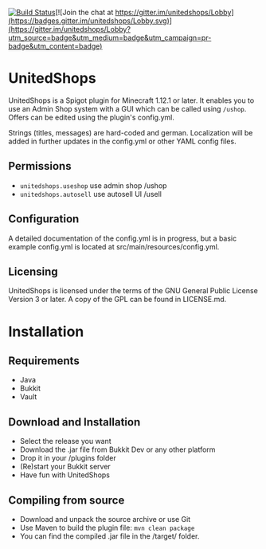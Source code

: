 [![Build Status](https://travis-ci.org/NexAdn/unitedshops.svg?branch=master)](https://travis-ci.org/NexAdn/unitedshops)[![Join the chat at https://gitter.im/unitedshops/Lobby](https://badges.gitter.im/unitedshops/Lobby.svg)](https://gitter.im/unitedshops/Lobby?utm_source=badge&utm_medium=badge&utm_campaign=pr-badge&utm_content=badge)

# UnitedShops

UnitedShops is a Spigot plugin for Minecraft 1.12.1 or later.
It enables you to use an Admin Shop system with a GUI which can be called using `/ushop`.
Offers can be edited using the plugin's config.yml.

Strings (titles, messages) are hard-coded and german.
Localization will be added in further updates in the config.yml or other YAML config files. 

## Permissions
* `unitedshops.useshop` use admin shop /ushop
* `unitedshops.autosell` use autosell UI /usell

## Configuration
A detailed documentation of the config.yml is in progress, but a basic example config.yml is located at src/main/resources/config.yml.

## Licensing
UnitedShops is licensed under the terms of the GNU General Public License Version 3 or later.
A copy of the GPL can be found in LICENSE.md.

# Installation
## Requirements
* Java
* Bukkit
* Vault

## Download and Installation
* Select the release you want
* Download the .jar file from Bukkit Dev or any other platform
* Drop it in your /plugins folder
* (Re)start your Bukkit server
* Have fun with UnitedShops

## Compiling from source
* Download and unpack the source archive or use Git
* Use Maven to build the plugin file: ` mvn clean package `
* You can find the compiled .jar file in the /target/ folder.
